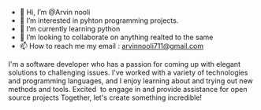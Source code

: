 - 👋 Hi, I’m @Arvin nooli
- 👀 I’m interested in pyhton programming projects.
- 🌱 I’m currently learning python
- 💞️ I’m looking to collaborate on anything realted to the same
- 📫 How to reach me my email : arvinnooli711@gmail.com

<!---
Arvinnooli/Arvinnooli is a ✨ special ✨ repository because its `README.md` (this file) appears on your GitHub profile.
You can click the Preview link to take a look at your changes.
--->
I'm a software developer who has a passion for coming up with elegant solutions to challenging issues. I've worked with a variety of technologies and programming languages, and I enjoy learning about and trying out new methods and tools. Excited  to engage in and provide assistance for open source projects Together, let's create something incredible!
